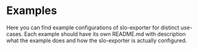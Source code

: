 # Examples
Here you can find example configurations of slo-exporter for distinct use-cases.
Each example should have its own README.md with description what the example does and how the slo-exporter is actually configured.
